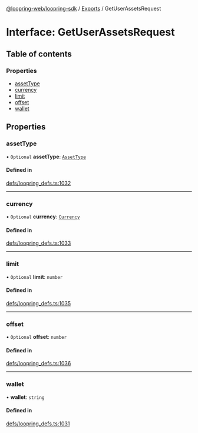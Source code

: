 [@loopring-web/loopring-sdk](../README.md) / [Exports](../modules.md) / GetUserAssetsRequest

# Interface: GetUserAssetsRequest

## Table of contents

### Properties

- [assetType](GetUserAssetsRequest.md#assettype)
- [currency](GetUserAssetsRequest.md#currency)
- [limit](GetUserAssetsRequest.md#limit)
- [offset](GetUserAssetsRequest.md#offset)
- [wallet](GetUserAssetsRequest.md#wallet)

## Properties

### assetType

• `Optional` **assetType**: [`AssetType`](../enums/AssetType.md)

#### Defined in

[defs/loopring_defs.ts:1032](https://github.com/Loopring/loopring_sdk/blob/a4b843d/src/defs/loopring_defs.ts#L1032)

___

### currency

• `Optional` **currency**: [`Currency`](../enums/Currency.md)

#### Defined in

[defs/loopring_defs.ts:1033](https://github.com/Loopring/loopring_sdk/blob/a4b843d/src/defs/loopring_defs.ts#L1033)

___

### limit

• `Optional` **limit**: `number`

#### Defined in

[defs/loopring_defs.ts:1035](https://github.com/Loopring/loopring_sdk/blob/a4b843d/src/defs/loopring_defs.ts#L1035)

___

### offset

• `Optional` **offset**: `number`

#### Defined in

[defs/loopring_defs.ts:1036](https://github.com/Loopring/loopring_sdk/blob/a4b843d/src/defs/loopring_defs.ts#L1036)

___

### wallet

• **wallet**: `string`

#### Defined in

[defs/loopring_defs.ts:1031](https://github.com/Loopring/loopring_sdk/blob/a4b843d/src/defs/loopring_defs.ts#L1031)

